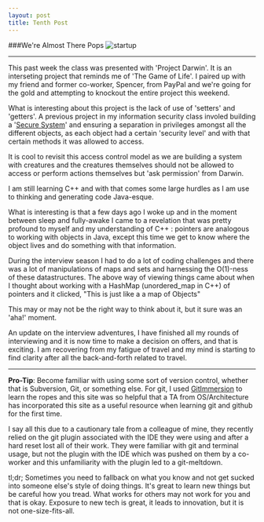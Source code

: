 ```yaml
---
layout: post
title: Tenth Post
---
```


###We're Almost There Pops
![startup](http://imgs.xkcd.com/comics/business_idea.png)

-----------------------------------------------------
This past week the class was presented with 'Project Darwin'. It is an interseting project that reminds me of 'The Game of Life'.
I paired up with my friend and former co-worker, Spencer, from PayPal and we're going for the gold and attempting to knockout the entire project this weekend.
 
What is interesting about this project is the lack of use of 'setters' and 'getters'. A previous project in my information security class involed building a '[Secure System](https://www.cs.utexas.edu/~byoung/cs361/assignment1-nonthreaded-zhao.html)' and ensuring a separation in privileges amongst all the different objects, as each object had a certain 'security level' and with that certain methods it was allowed to access.
 
It is cool to revisit this access control model as we are building a system with creatures and the creatures themselves should not be allowed to access or perform actions themselves but 'ask permission' from Darwin.
 
I am still learning C++ and with that comes some large hurdles as I am use to thinking and generating code Java-esque.
 
What is interesting is that a few days ago I woke up and in the moment between sleep and fully-awake I came to a revelation that was pretty profound to myself and my understanding of C++ : pointers are analogous to working with objects in Java, except this time we get to know where the object lives and do something with that information.

During the interview season I had to do a lot of coding challenges and there was a lot of manipulations of maps and sets and harnessing the O(1)-ness of these datastructures. The above way of viewing things came about when I thought about working with a HashMap (unordered_map in C++) of pointers and it clicked, "This is just like a a map of Objects"

This may or may not be the right way to think about it, but it sure was an 'aha!' moment.

An update on the interview adventures, I have finished all my rounds of interviewing and it is now time to make a decision on offers, and that is exciting.
I am recovering from my fatigue of travel and my mind is starting to find clarity after all the back-and-forth related to travel.

------------------------------------------------------------
<b>Pro-Tip</b>: Become familiar with using some sort of version control, whether that is Subversion, Git, or something else.
For git, I used [GitImmersion](http://gitimmersion.com/) to learn the ropes and this site was so helpful that a TA from OS/Architecture has incorporated this site as a 
useful resource when learning git and github for the first time.

I say all this due to a cautionary tale from a colleague of mine, they recently relied on the git plugin associated with the IDE they were using and after a hard reset lost all of their work.
They were familiar with git and terminal usage, but not the plugin with the IDE which was pushed on them by a co-worker and this unfamiliarity with the plugin led to a git-meltdown.

tl;dr; Sometimes you need to fallback on what you know and not get sucked into someone else's style of doing things. It's great to learn new things
 but be careful how you tread. What works for others may not work for you and that is okay. Exposure to new tech is great, it leads to innovation, but it is not one-size-fits-all.
 
 
